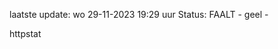 laatste update: 
wo 29-11-2023 19:29   uur 
Status: FAALT - geel - 
<div class="service Y">httpstat</div>